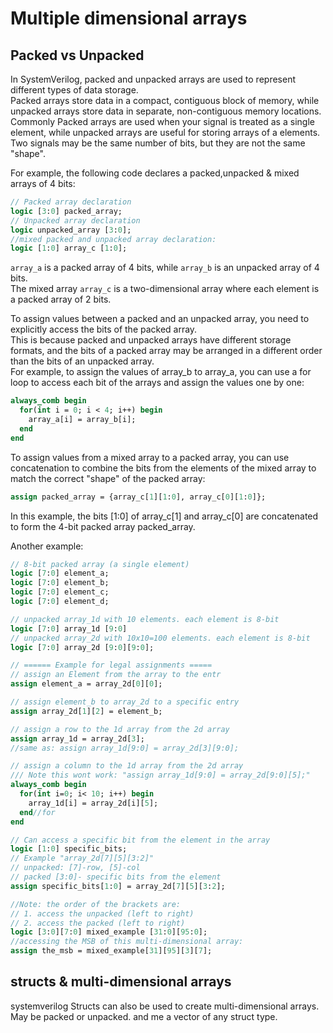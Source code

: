 # Multiple dimensional arrays
## Packed vs Unpacked
In SystemVerilog, packed and unpacked arrays are used to represent different types of data storage.  
Packed arrays store data in a compact, contiguous block of memory, while unpacked arrays store data in separate, non-contiguous memory locations.  
Commonly Packed arrays are used when your signal is treated as a single element, while unpacked arrays are useful for storing arrays of a elements.  
Two signals may be the same number of bits, but they are not the same "shape".  

For example, the following code declares a packed,unpacked & mixed arrays of 4 bits:  
```systemverilog
// Packed array declaration
logic [3:0] packed_array;
// Unpacked array declaration
logic unpacked_array [3:0];
//mixed packed and unpacked array declaration:
logic [1:0] array_c [1:0];
```
`array_a` is a packed array of 4 bits, while `array_b` is an unpacked array of 4 bits.  
The mixed array `array_c` is a two-dimensional array where each element is a packed array of 2 bits.

To assign values between a packed and an unpacked array, you need to explicitly access the bits of the packed array.  
This is because packed and unpacked arrays have different storage formats, and the bits of a packed array may be arranged in a different order than the bits of an unpacked array.  
For example, to assign the values of array_b to array_a, you can use a for loop to access each bit of the arrays and assign the values one by one:  
```systemverilog
always_comb begin
  for(int i = 0; i < 4; i++) begin
    array_a[i] = array_b[i];
  end
end
```

To assign values from a mixed array to a packed array, you can use concatenation to combine the bits from the elements of the mixed array to match the correct "shape" of the packed array:  

```systemverilog
assign packed_array = {array_c[1][1:0], array_c[0][1:0]};
```
In this example, the bits [1:0] of array_c[1] and array_c[0] are concatenated to form the 4-bit packed array packed_array.

Another example:
```systemverilog
// 8-bit packed array (a single element)
logic [7:0] element_a;
logic [7:0] element_b;
logic [7:0] element_c;
logic [7:0] element_d;

// unpacked array_1d with 10 elements. each element is 8-bit
logic [7:0] array_1d [9:0]
// unpacked array_2d with 10x10=100 elements. each element is 8-bit
logic [7:0] array_2d [9:0][9:0];

// ====== Example for legal assignments =====
// assign an Element from the array to the entr
assign element_a = array_2d[0][0];

// assign element_b to array_2d to a specific entry
assign array_2d[1][2] = element_b;

// assign a row to the 1d array from the 2d array
assign array_1d = array_2d[3];
//same as: assign array_1d[9:0] = array_2d[3][9:0];

// assign a column to the 1d array from the 2d array 
/// Note this wont work: "assign array_1d[9:0] = array_2d[9:0][5];"
always_comb begin
  for(int i=0; i< 10; i++) begin
    array_1d[i] = array_2d[i][5];
  end//for
end

// Can access a specific bit from the element in the array
logic [1:0] specific_bits;
// Example "array_2d[7][5][3:2]"
// unpacked: [7]-row, [5]-col
// packed [3:0]- specific bits from the element
assign specific_bits[1:0] = array_2d[7][5][3:2]; 

//Note: the order of the brackets are:
// 1. access the unpacked (left to right)
// 2. access the packed (left to right)
logic [3:0][7:0] mixed_example [31:0][95:0];
//accessing the MSB of this multi-dimensional array:
assign the_msb = mixed_example[31][95][3][7];
```

## structs & multi-dimensional arrays
systemverilog Structs can also be used to create multi-dimensional arrays.
May be packed or unpacked. and me a vector of any struct type.

